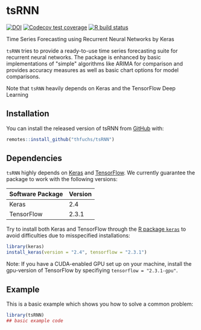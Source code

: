 
# tsRNN

<!-- badges: start -->
[![DOI](https://zenodo.org/badge/290276771.svg)](https://zenodo.org/badge/latestdoi/290276771)
[![Codecov test coverage](https://codecov.io/gh/thfuchs/tsRNN/branch/master/graph/badge.svg)](https://codecov.io/gh/thfuchs/tsRNN?branch=master)
[![R build status](https://github.com/thfuchs/tsRNN/workflows/R-CMD-check/badge.svg)](https://github.com/thfuchs/tsRNN/actions)
<!-- badges: end -->

Time Series Forecasting using Recurrent Neural Networks by Keras

`tsRNN` tries to provide a ready-to-use time series forecasting suite for recurrent neural networks. The package is enhanced by basic implementations of "simple" algorithms like ARIMA for comparison and provides accuracy measures as well as basic chart options for model comparisons.  

Note that `tsRNN` heavily depends on Keras and the TensorFlow Deep Learning
    
## Installation

You can install the released version of tsRNN from [GitHub](https://github.com/thfuchs/tsRNN) with:

``` r
remotes::install_github("thfuchs/tsRNN")
```

## Dependencies

`tsRNN` highly depends on [Keras](https://keras.io/) and [TensorFlow](https://www.tensorflow.org/). We currently guarantee the package to work with the following versions:

Software Package | Version
---------------- | --------
Keras            | 2.4
TensorFlow       | 2.3.1

Try to install both Keras and TensorFlow through the [R package `keras`](https://cran.r-project.org/package=keras) to avoid difficulties due to misspecified installations:

``` r
library(keras)
install_keras(version = "2.4", tensorflow = "2.3.1")
```

Note: If you have a CUDA-enabled GPU set up on your machine, install the gpu-version of TensorFlow by specifiying `tensorflow = "2.3.1-gpu"`.

## Example

This is a basic example which shows you how to solve a common problem:

``` r
library(tsRNN)
## basic example code
```
